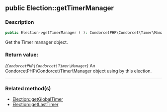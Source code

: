 ## public Election::getTimerManager

### Description    

```php
public Election->getTimerManager ( ): CondorcetPHP\Condorcet\Timer\Manager
```

Get the Timer manager object.
    

### Return value:   

*(```CondorcetPHP\Condorcet\Timer\Manager```)* An CondorcetPHP\Condorcet\Timer\Manager object using by this election.


---------------------------------------

### Related method(s)      

* [Election::getGlobalTimer](/Docs/MethodsReferences/Election%20Class/public%20Election--getGlobalTimer.md)    
* [Election::getLastTimer](/Docs/MethodsReferences/Election%20Class/public%20Election--getLastTimer.md)    
